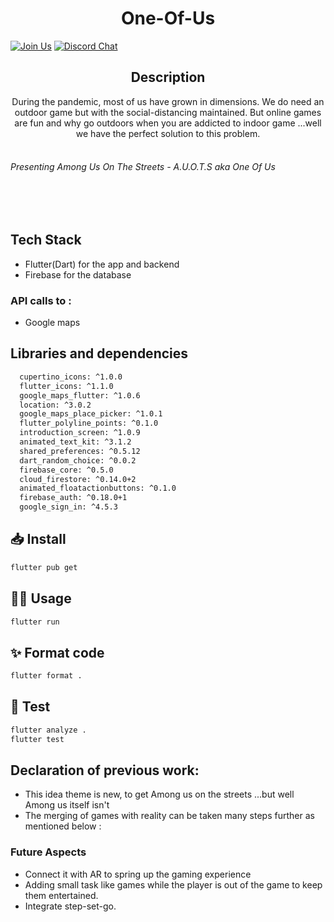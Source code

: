 <h1 align="center">One-Of-Us</h1>

[![Join Us](https://img.shields.io/badge/Join%20Us-One%20Of%20Us-red)]()
[![Discord Chat](https://img.shields.io/discord/760928671698649098.svg)](https://discord.gg/XmchMUZbdk)




<h2 align="center">Description</h2>

<p align="center">During the pandemic, most of us have grown in dimensions. We do need an outdoor game but with the social-distancing maintained. But online games are fun and why go outdoors when you are addicted to indoor game ...well we have the perfect solution to this problem.<br><br><h6>Presenting Among Us On The Streets - A.U.O.T.S aka One Of Us</h6><br><br></p>

## Tech Stack

- Flutter(Dart) for the app and backend
- Firebase for the database

### API calls to :

- Google maps

## Libraries and dependencies
```sh
  cupertino_icons: ^1.0.0
  flutter_icons: ^1.1.0  
  google_maps_flutter: ^1.0.6
  location: ^3.0.2
  google_maps_place_picker: ^1.0.1
  flutter_polyline_points: ^0.1.0
  introduction_screen: ^1.0.9
  animated_text_kit: ^3.1.2
  shared_preferences: ^0.5.12
  dart_random_choice: ^0.0.2
  firebase_core: ^0.5.0
  cloud_firestore: ^0.14.0+2
  animated_floatactionbuttons: ^0.1.0
  firebase_auth: ^0.18.0+1
  google_sign_in: ^4.5.3
```


## 📥 Install

```sh
flutter pub get
```

## 👷‍♂️ Usage

```sh
flutter run
```

## ✨ Format code

```sh
flutter format .
```

## 🧪 Test

```sh
flutter analyze .
flutter test
```

## Declaration of previous work:

- This idea theme is new, to get Among us on the streets ...but well Among us itself isn't
- The merging of games with reality can be taken many steps further as mentioned below :

### Future Aspects

- Connect it with AR to spring up the gaming experience
- Adding small task like games while the player is out of the game to keep them entertained.
- Integrate step-set-go.



